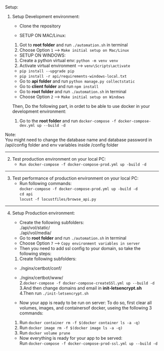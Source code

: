 Setup:

1. Setup Development environment: <br>

   - Clone the repository <br>

   - SETUP ON MAC/Linux:

   1. Got to **root folder** and run `./automation.sh` in terminal<br>
   2. Choose Option `1` --> `Make initial setup on Mac/Linux`<br>

   - SETUP ON WINDOWS:

   1. Create a python virtual env: `python -m venv venv` <br>
   2. Activate virtual environment --> `venv\Scripts\activate` <br>

   - `pip install --upgrade pip` <br>
   - `pip install -r api/requirements-windows-local.txt` <br>
   - Go to **api folder** and run `python manage.py collectstatic` <br>
   - Go to **client folder** and run `npm install` <br>
   - Go to **root folder** and run `./automation.sh` in terminal<br>
   - Choose Option `2` --> `Make initial setup on Windows`<br>

   Then, Do the following part, in ordet to be able to use docker in your development environment:

   1. Go to the **root folder** and run `docker-compose -f docker-compose-dev.yml up --build -d` <br>

Note:<br> You might need to change the database name and database password in /api/config folder and env variables inside /config folder

<hr>

2. Test production environment on your local PC: <br>
   - `Run docker-compose -f docker-compose-prod.yml up -build -d`

<hr>

3. Test performance of production environment on your local PC: <br>
   - Run following commands:<br>
     `docker-compose -f docker-compose-prod.yml up -build -d` <br>
     `cd api` <br>
     `locust -f locustfiles/browse_api.py`

<hr>

4. Setup Production environment: <br>

   - Create the following subfolders: <br>
     ./api/vol/static/ <br>
     ./api/vol/media/ <br>
   - Go to **root folder** and run `./automation.sh` in terminal<br>
   - Choose Option `7` --> `Copy environment variables in server`<br>
   - Then you need to add ssl config to your domain, so take the following steps: <br>

   1. Create following subfolders: <br>

   - ./nginx/certbot/conf/ <br>
   - ./nginx/certbot/www/ <br> 2.`docker-compose -f docker-compose-createSSl.yml up --build -d` <br>
     3.And then change domains and email in **init-letsencrypt.sh** <br>
     4.Then run `./init-letsencrypt.sh` <br>

   - Now your app is ready to be run on server:
     To do so, first clear all volumes, images, and containersof docker, useing the following 3 commands: <br>

   1. Run `docker container rm -f $(docker container ls -a -q)` <br>
   2. Run `docker image rm -f $(docker image ls -a -q)` <br>
   3. Run `docker volume prune` <br>

   - Now everything is ready for your app to be served: <br>
     Run `docker-compose -f docker-compose-prod-ssl.yml up --build -d`
